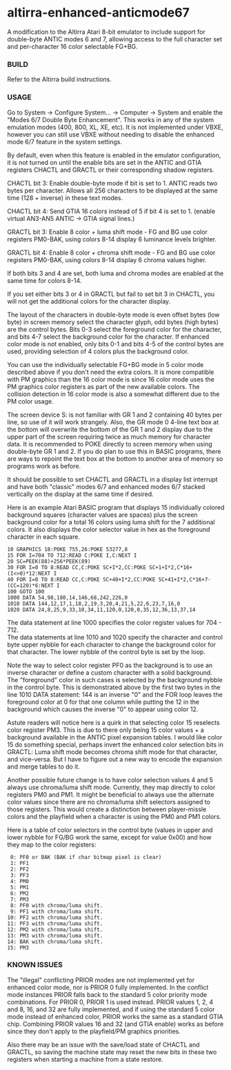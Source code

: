 # altirra-enhanced-anticmode67
A modification to the Altirra Atari 8-bit emulator to include support for double-byte ANTIC modes 6 and 7, allowing access to the full character set and per-character 16 color selectable FG+BG.

### BUILD
Refer to the Altirra build instructions.

### USAGE
Go to System -> Configure System... -> Computer -> System and enable the "Modes 6/7 Double Byte Enhancement". This works in any of the system emulation modes (400, 800, XL, XE, etc). It is not implemented under VBXE, however you can still use VBXE without needing to disable the enhanced mode 6/7 feature in the system settings.

By default, even when this feature is enabled in the emulator configuration, it is not turned on until the enable bits are set in the ANTIC and GTIA registers CHACTL and GRACTL or their corresponding shadow registers.

CHACTL bit 3: Enable double-byte mode if bit is set to 1. ANTIC reads two bytes per character. Allows all 256 characters to be displayed at the same time (128 + inverse) in these text modes.

CHACTL bit 4: Send GTIA 16 colors instead of 5 if bit 4 is set to 1. (enable virtual AN3-AN5 ANTIC -> GTIA signal lines.)

GRACTL bit 3: Enable 8 color + luma shift mode - FG and BG use color registers PM0-BAK, using colors 8-14 display 6 luminance levels brighter.

GRACTL bit 4: Enable 8 color + chroma shift mode - FG and BG use color registers PM0-BAK, using colors 8-14 display 6 chroma values higher.

If both bits 3 and 4 are set, both luma and chroma modes are enabled at the same time for colors 8-14.

If you set either bits 3 or 4 in GRACTL but fail to set bit 3 in CHACTL, you will not get the additional colors for the character display.

The layout of the characters in double-byte mode is even offset bytes (low byte) in screen memory select the character glyph, odd bytes (high bytes) are the control bytes. Bits 0-3 select the foreground color for the character, and bits 4-7 select the background color for the character. If enhanced color mode is not enabled, only bits 0-1 and bits 4-5 of the control bytes are used, providing selection of 4 colors plus the background color.

You can use the individually selectable FG+BG mode in 5 color mode described above if you don't need the extra colors. It is more compatible with PM graphics than the 16 color mode is since 16 color mode uses the PM graphics color registers as part of the new available colors. The collision detection in 16 color mode is also a somewhat different due to the PM color usage.

The screen device S: is not familiar with GR 1 and 2 containing 40 bytes per line, so use of it will work strangely. Also, the GR mode 0 4-line text box at the bottom will overwrite the bottom of the GR 1 and 2 display due to the upper part of the screen requiring twice as much memory for character data. It is recommended to POKE directly to screen memory when using double-byte GR 1 and 2. If you do plan to use this in BASIC programs, there are ways to repoint the text box at the bottom to another area of memory so programs work as before.

It should be possible to set CHACTL and GRACTL in a display list interrupt and have both "classic" modes 6/7 and enhanced modes 6/7 stacked vertically on the display at the same time if desired.

Here is an example Atari BASIC program that displays 15 individually colored background squares (character values are spaces) plus the screen background color for a total 16 colors using luma shift for the 7 additional colors. It also displays the color selector value in hex as the foreground character in each square.

```
10 GRAPHICS 18:POKE 755,26:POKE 53277,8
15 FOR I=704 TO 712:READ C:POKE I,C:NEXT I
20 SC=PEEK(88)+256*PEEK(89)
30 FOR I=0 TO 8:READ CC,C:POKE SC+I*2,CC:POKE SC+1+I*2,C*16+(I<>0)*12:NEXT I
40 FOR I=0 TO 8:READ CC,C:POKE SC+40+I*2,CC:POKE SC+41+I*2,C*16+7-(CC=120)*6:NEXT I
100 GOTO 100
1000 DATA 54,98,180,14,146,68,242,226,0
1010 DATA 144,12,17,1,18,2,19,3,20,4,21,5,22,6,23,7,16,0
1020 DATA 24,8,25,9,33,10,34,11,120,0,120,0,35,12,36,13,37,14
```

The data statement at line 1000 specifies the color register values for 704 - 712.\
The data statements at line 1010 and 1020 specify the character and control byte upper nybble for each character to change the background color for that character. The lower nybble of the control byte is set by the loop.

Note the way to select color register PF0 as the background is to use an inverse character or define a custom character with a solid background. The "foreground" color in such cases is selected by the background nybble in the control byte. This is demonstrated above by the first two bytes in the line 1010 DATA statement: 144 is an inverse "0" and the FOR loop leaves the foreground color at 0 for that one column while putting the 12 in the background which causes the inverse "0" to appear using color 12.

Astute readers will notice here is a quirk in that selecting color 15 reselects color register PM3. This is due to there only being 15 color values + a background available in the ANTIC pixel expansion tables. I would like color 15 do something special, perhaps invert the enhanced color selection bits in GRACTL: Luma shift mode becomes chroma shift mode for that character, and vice-versa. But I have to figure out a new way to encode the expansion and merge tables to do it.

Another possible future change is to have color selection values 4 and 5 always use chroma/luma shift mode. Currently, they map directly to color registers PM0 and PM1. It might be beneficial to always use the alternate color values since there are no chroma/luma shift selectors assigned to those registers. This would create a distinction between player-missle colors and the playfield when a character is using the PM0 and PM1 colors.

Here is a table of color selectors in the control byte (values in upper and lower nybble for FG/BG work the same, except for value 0x00) and how they map to the color registers:
```
 0: PF0 or BAK (BAK if char bitmap pixel is clear)
 1: PF1
 2: PF2
 3: PF3
 4: PM0
 5: PM1
 6: PM2
 7: PM3
 8: PF0 with chroma/luma shift.
 9: PF1 with chroma/luma shift.
10: PF2 with chroma/luma shift.
11: PF3 with chroma/luma shift.
12: PM2 with chroma/luma shift.
13: PM3 with chroma/luma shift.
14: BAK with chroma/luma shift.
15: PM3
```

### KNOWN ISSUES
The "illegal" conflicting PRIOR modes are not implemented yet for enhanced color mode, nor is PRIOR 0 fully implemented. In the conflict mode instances PRIOR falls back to the standard 5 color priority mode combinations. For PRIOR 0, PRIOR 1 is used instead. PRIOR values 1, 2, 4 and 8, 16, and 32 are fully implemented, and if using the standard 5 color mode instead of enhanced color, PRIOR works the same as a standard GTIA chip. Combining PRIOR values 16 and 32 (and GTIA enable) works as before since they don't apply to the playfield/PM graphics priorities.

Also there may be an issue with the save/load state of CHACTL and GRACTL, so saving the machine state may reset the new bits in these two registers when starting a machine from a state restore.
